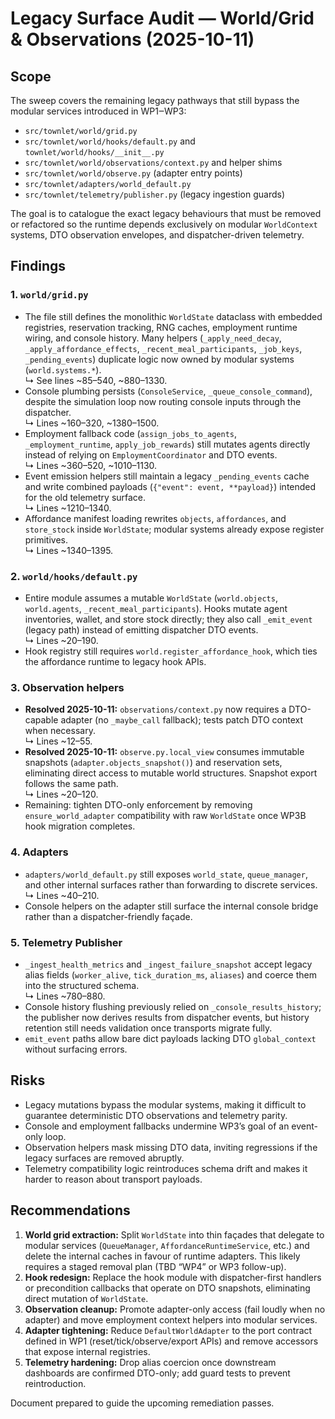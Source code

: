 # Legacy Surface Audit — World/Grid & Observations (2025-10-11)

## Scope
The sweep covers the remaining legacy pathways that still bypass the modular
services introduced in WP1‒WP3:

- `src/townlet/world/grid.py`
- `src/townlet/world/hooks/default.py` and `townlet/world/hooks/__init__.py`
- `src/townlet/world/observations/context.py` and helper shims
- `src/townlet/world/observe.py` (adapter entry points)
- `src/townlet/adapters/world_default.py`
- `src/townlet/telemetry/publisher.py` (legacy ingestion guards)

The goal is to catalogue the exact legacy behaviours that must be removed or
refactored so the runtime depends exclusively on modular `WorldContext`
systems, DTO observation envelopes, and dispatcher-driven telemetry.

## Findings

### 1. `world/grid.py`
- The file still defines the monolithic `WorldState` dataclass with embedded
  registries, reservation tracking, RNG caches, employment runtime wiring, and
  console history. Many helpers (`_apply_need_decay`, `_apply_affordance_effects`,
  `_recent_meal_participants`, `_job_keys`, `_pending_events`) duplicate logic now
  owned by modular systems (`world.systems.*`).  
  ↳ See lines ~85–540, ~880–1330.
- Console plumbing persists (`ConsoleService`, `_queue_console_command`),
  despite the simulation loop now routing console inputs through the
  dispatcher.  
  ↳ Lines ~160–320, ~1380–1500.
- Employment fallback code (`assign_jobs_to_agents`, `_employment_runtime`,
  `apply_job_rewards`) still mutates agents directly instead of relying on
  `EmploymentCoordinator` and DTO events.  
  ↳ Lines ~360–520, ~1010–1130.
- Event emission helpers still maintain a legacy `_pending_events` cache and
  write combined payloads (`{"event": event, **payload}`) intended for the old
  telemetry surface.  
  ↳ Lines ~1210–1340.
- Affordance manifest loading rewrites `objects`, `affordances`, and
  `store_stock` inside `WorldState`; modular systems already expose register
  primitives.  
  ↳ Lines ~1340–1395.

### 2. `world/hooks/default.py`
- Entire module assumes a mutable `WorldState` (`world.objects`, `world.agents`,
  `_recent_meal_participants`). Hooks mutate agent inventories, wallet, and
  store stock directly; they also call `_emit_event` (legacy path) instead of
  emitting dispatcher DTO events.  
  ↳ Lines ~20–190.
- Hook registry still requires `world.register_affordance_hook`, which ties the
  affordance runtime to legacy hook APIs.

### 3. Observation helpers
- **Resolved 2025-10-11:** `observations/context.py` now requires a
  DTO-capable adapter (no `_maybe_call` fallback); tests patch DTO context when
  necessary.  
  ↳ Lines ~12–55.
- **Resolved 2025-10-11:** `observe.py.local_view` consumes immutable snapshots
  (`adapter.objects_snapshot()`) and reservation sets, eliminating direct access
  to mutable world structures. Snapshot export follows the same path.  
  ↳ Lines ~20–120.
- Remaining: tighten DTO-only enforcement by removing `ensure_world_adapter`
  compatibility with raw `WorldState` once WP3B hook migration completes.

### 4. Adapters
- `adapters/world_default.py` still exposes `world_state`, `queue_manager`, and
  other internal surfaces rather than forwarding to discrete services.  
  ↳ Lines ~40–210.
- Console helpers on the adapter still surface the internal console bridge
  rather than a dispatcher-friendly façade.

### 5. Telemetry Publisher
- `_ingest_health_metrics` and `_ingest_failure_snapshot` accept legacy alias
  fields (`worker_alive`, `tick_duration_ms`, `aliases`) and coerce them into
  the structured schema.  
  ↳ Lines ~780–880.
- Console history flushing previously relied on `_console_results_history`; the
  publisher now derives results from dispatcher events, but history retention
  still needs validation once transports migrate fully.
- `emit_event` paths allow bare dict payloads lacking DTO `global_context`
  without surfacing errors.

## Risks
- Legacy mutations bypass the modular systems, making it difficult to guarantee
  deterministic DTO observations and telemetry parity.
- Console and employment fallbacks undermine WP3’s goal of an event-only loop.
- Observation helpers mask missing DTO data, inviting regressions if the legacy
  surfaces are removed abruptly.
- Telemetry compatibility logic reintroduces schema drift and makes it harder
  to reason about transport payloads.

## Recommendations
1. **World grid extraction:** Split `WorldState` into thin façades that delegate
   to modular services (`QueueManager`, `AffordanceRuntimeService`, etc.) and
   delete the internal caches in favour of runtime adapters. This likely
   requires a staged removal plan (TBD “WP4” or WP3 follow-up).
2. **Hook redesign:** Replace the hook module with dispatcher-first handlers or
   precondition callbacks that operate on DTO snapshots, eliminating direct
   mutation of `WorldState`.
3. **Observation cleanup:** Promote adapter-only access (fail loudly when no
   adapter) and move employment context helpers into modular services.
4. **Adapter tightening:** Reduce `DefaultWorldAdapter` to the port contract
   defined in WP1 (reset/tick/observe/export APIs) and remove accessors that
   expose internal registries.
5. **Telemetry hardening:** Drop alias coercion once downstream dashboards are
   confirmed DTO-only; add guard tests to prevent reintroduction.

Document prepared to guide the upcoming remediation passes.
